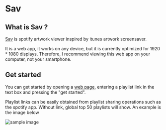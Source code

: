 # Sav

## What is Sav ?

[Sav](https://spotify-artwork-app.vercel.app/) is spotify artwork viewer inspired by itunes artwork screensaver. 

It is a web app, it works on any device, but it is currently optimized for 1920 * 1080 displays. Therefore, I recommend viewing this web app on your computer, not your smartphone.

## Get started

You can get started by opening a [web page](https://spotify-artwork-app.vercel.app/), entering a playlist link in the text box and pressing the "get started".

Playlist links can be easily obtained from playlist sharing operations such as the spotify app. Without link, global top 50 playlists will show. An example is the image below

![sample image](https://user-images.githubusercontent.com/61040486/115978381-d66e0780-a5b9-11eb-81bd-cceb786b9814.gif)